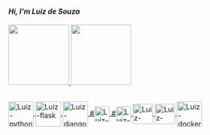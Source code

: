 #### *Hi, I'm Luiz de Souza*
 
 <div>
<a href="https://github.com/luizdesouza">
<img height="120em"src="https://github-readme-stats.vercel.app/api?username=luizdesouza&show_icons=true&theme=dracula&include_all_commits=true&count_private=true"/>
<img height="120em"src=https://github-readme-stats.vercel.app/api/top-langs/?username=luizdesouza&layout=compact&langs_count=16&theme=dracula">
 </div>

##                                                                                                                                              
  <div style"display:inline_block"<br>
 <img align="center" alt="Luiz-python"height=50width"50"src="<img src="https://cdn.jsdelivr.net/gh/devicons/devicon/icons/python/python-original.svg"/>
 <img align="center" alt="Luiz-flask"height=50width"50"src="<img src="https://cdn.jsdelivr.net/gh/devicons/devicon/icons/flask/flask-original.svg"/>
 <img align="center" alt="Luiz-django"height=50width"50"src="<img src="https://cdn.jsdelivr.net/gh/devicons/devicon/icons/django/django-original.svg"/>
 #<img align="center" alt="Luiz-html5"height=30width"30"src="<img src="https://cdn.jsdelivr.net/gh/devicons/devicon/icons/html5/html5-original.svg"/>
 #<img align="center" alt="Luiz-css3"height=30width"30"src="<img src="https://cdn.jsdelivr.net/gh/devicons/devicon/icons/css3/css3-original.svg"/>
 <img align="center" alt="Luiz-postgres"height=40width"40"src=<img src="https://cdn.jsdelivr.net/gh/devicons/devicon/icons/postgresql/postgresql-original.svg"/>
 <img align="center" alt="Luiz-mongo"height=40width"40"src=<img src="https://cdn.jsdelivr.net/gh/devicons/devicon/icons/mongodb/mongodb-original.svg"/>
 <img align="center" alt="Luiz-docker"height=50width"50"src=<img src="https://cdn.jsdelivr.net/gh/devicons/devicon/icons/docker/docker-original.svg"/>
 </div>
 
 
                                                                                                                                              

                                                                                                                                                                          




